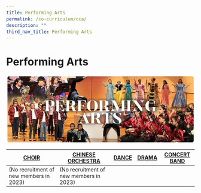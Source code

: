 ```yaml
---
title: Performing Arts
permalink: /co-curriculum/cca/
description: ""
third_nav_title: Performing Arts
---
```

# **Performing Arts**

![](/images/RESIZED%20Banner_CCA_PERFORMING%20ARTS.jpg)


| [CHOIR](/cca/performing-arts/choir)  | [CHINESE ORCHESTRA](/cca/performing-arts/chinese-orchestra) | [DANCE](/cca/performing-arts/dance) | [DRAMA](/cca/performing-arts/drama) | [CONCERT BAND](/cca/performing-arts/concert-band) |
| --- | --- | --- | --- | --- |
| (No recruitment of new members in 2023) | (No recruitment of new members in 2023) |  |  |  |